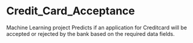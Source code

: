 # Credit_Card_Acceptance
Machine Learning project 
Predicts if an application for Creditcard will be accepted or rejected by the bank based on the required data fields.

